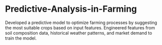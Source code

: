 # Predictive-Analysis-in-Farming
Developed a predictive model to optimize farming processes by suggesting the most suitable crops based on input features. 
Engineered features from soil composition data, historical weather patterns, and market demand to train the model. 
